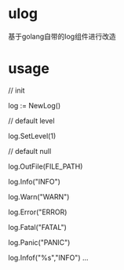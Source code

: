 # ulog
基于golang自带的log组件进行改造

# usage

// init

log := NewLog()

// default level

log.SetLevel(1)

// default null

log.OutFile(FILE_PATH)

log.Info("INFO")

log.Warn("WARN")

log.Error("ERROR)

log.Fatal("FATAL")

log.Panic("PANIC")

log.Infof("%s","INFO")
...
